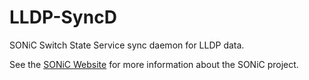 # LLDP-SyncD
SONiC Switch State Service sync daemon for LLDP data. 

See the [SONiC Website](https://sonic-net.github.io/SONiC/) for more information about the SONiC project.
